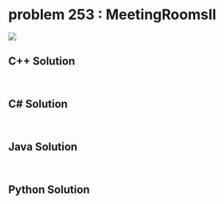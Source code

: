 
# problem 253 : MeetingRoomsII

<img src="https://github.com/Peefy/PeefyLeetCode/blob/master/doc/201-300/253.MeetingRoomsII/problem.png"/>

## C++ Solution

```c++



```

## C# Solution

```csharp



```

## Java Solution

```java



```

## Python Solution

```python

     

```




